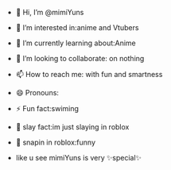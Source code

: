 - 👋 Hi, I’m @mimiYuns
- 👀 I’m interested in:anime and Vtubers
- 🌱 I’m currently learning about:Anime 
- 💞️ I’m looking to collaborate: on nothing 
- 📫 How to reach me: with fun and smartness
- 😄 Pronouns:
- ⚡ Fun fact:swiming
- 💅 slay fact:im just slaying in roblox
- 🤳 snapin in roblox:funny

- like u see mimiYuns is very ✨️special✨️

